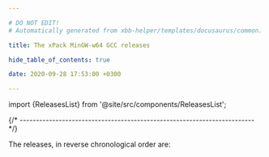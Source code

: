 ```yaml
---

# DO NOT EDIT!
# Automatically generated from xbb-helper/templates/docusaurus/common.

title: The xPack MinGW-w64 GCC releases

hide_table_of_contents: true

date: 2020-09-28 17:53:00 +0300

---
```


import {ReleasesList} from '@site/src/components/ReleasesList';

{/* ------------------------------------------------------------------------ */}

The releases, in reverse chronological order are:

<ReleasesList />
